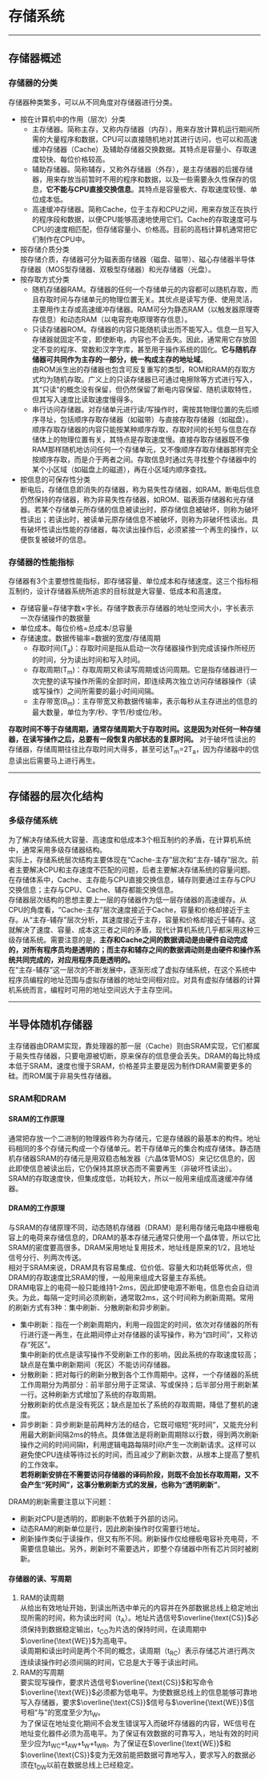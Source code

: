 # 存储系统  
---
## 存储器概述  
### 存储器的分类  
存储器种类繁多，可以从不同角度对存储器进行分类。  
+ 按在计算机中的作用（层次）分类  
  - 主存储器。简称主存，又称内存储器（内存），用来存放计算机运行期间所需的大量程序和数据，CPU可以直接随机地对其进行访问，也可以和高速缓冲存储器（Cache）及辅助存储器交换数据。其特点是容量小、存取速度较快、每位价格较高。  
  - 辅助存储器。简称辅存，又称外存储器（外存），是主存储器的后援存储器，用来存放当前暂时不用的程序和数据，以及一些需要永久性保存的信息，**它不能与CPU直接交换信息**。其特点是容量极大、存取速度较慢、单位成本低。  
  - 高速缓冲存储器。简称Cache，位于主存和CPU之间，用来存放正在执行的程序段和数据，以便CPU能够高速地使用它们。Cache的存取速度可与CPU的速度相匹配，但存储容量小、价格高。目前的高档计算机通常把它们制作在CPU中。  
+ 按存储介质分类  
按存储介质，存储器可分为磁表面存储器（磁盘、磁带）、磁心存储器半导体存储器（MOS型存储器、双极型存储器）和光存储器（光盘）。  
+ 按存取方式分类  
  - 随机存储器RAM。存储器的任何一个存储单元的内容都可以随机存取，而且存取时间与存储单元的物理位置无关。其优点是读写方便、使用灵活，主要用作主存或高速缓冲存储器。RAM可分为静态RAM（以触发器原理寄存信息）和动态RAM（以电容充电原理寄存信息）。  
  - 只读存储器ROM。存储器的内容只能随机读出而不能写入。信息一旦写入存储器就固定不变，即使断电，内容也不会丢失。因此，通常用它存放固定不变的程序、常数和汉字字库，甚至用于操作系统的固化。**它与随机存储器可共同作为主存的一部分，统一构成主存的地址域**。  
  由ROM派生出的存储器也包含可反复重写的类型，ROM和RAM的存取方式均为随机存取。广义上的只读存储器已可通过电擦除等方式进行写入，其“只读”的概念没有保留，但仍然保留了断电内容保留、随机读取特性，但其写入速度比读取速度慢得多。  
  - 串行访问存储器。对存储单元进行读/写操作时，需按其物理位置的先后顺序寻址，包括顺序存取存储器（如磁带）与直接存取存储器（如磁盘）。  
  顺序存取存储器的内容只能按某种顺序存取，存取时间的长短与信息在存储体上的物理位置有关，其特点是存取速度慢。直接存取存储器既不像RAM那样随机地访问任何一个存储单元，又不像顺序存取存储器那样完全按顺序存取，而是介于两者之间。存取信息时通过先寻找整个存储器中的某个小区域（如磁盘上的磁道），再在小区域内顺序查找。  
+ 按信息的可保存性分类  
断电后，存储信息即消失的存储器，称为易失性存储器，如RAM。断电后信息仍然保持的存储器，称为非易失性存储器，如ROM、磁表面存储器和光存储器。若某个存储单元所存储的信息被读出时，原存储信息被破坏，则称为破坏性读出；若读出时，被读单元原存储信息不被破坏，则称为非破坏性读出。具有破坏性读出性能的存储器，每次读出操作后，必须紧接一个再生的操作，以便恢复被破坏的信息。  
### 存储器的性能指标  
存储器有3个主要想性能指标，即存储容量、单位成本和存储速度。这三个指标相互制约，设计存储器系统所追求的目标就是大容量、低成本和高速度。  
+ 存储容量=存储字数×字长。存储字数表示存储器的地址空间大小，字长表示一次存储操作的数据量 
+ 单位成本。每位价格=总成本/总容量  
+ 存储速度。数据传输率=数据的宽度/存储周期  
  - 存取时间(T<sub>a</sub>)：存取时间是指从启动一次存储器操作到完成该操作所经历的时间，分为读出时间和写入时间。  
  - 存取周期(T<sub>m</sub>)：存取周期又称读写周期或访问周期。它是指存储器进行一次完整的读写操作所需的全部时间，即连续两次独立访问存储器操作（读或写操作）之间所需要的最小时间间隔。  
  - 主存带宽(B<sub>m</sub>)：主存带宽又称数据传输率，表示每秒从主存进出的信息的最大数量，单位为字/秒、字节/秒或位/秒。  

**存取时间不等于存储周期，通常存储周期大于存取时间。这是因为对任何一种存储器，在读写操作之后，总要有一段恢复内部状态的复原时间。** 对于破坏性读出的存储器，存储周期往往比存取时间大得多，甚至可达T<sub>m</sub>=2T<sub>a</sub>，因为存储器中的信息读出后需要马上进行再生。  

---  
## 存储器的层次化结构  
### 多级存储系统  
为了解决存储系统大容量、高速度和低成本3个相互制约的矛盾，在计算机系统中，通常采用多级存储器结构。  
实际上，存储系统层次结构主要体现在“Cache-主存”层次和“主存-辅存”层次。前者主要解决CPU和主存速度不匹配的问题，后者主要解决存储系统的容量问题。在存储体系中，Cache、主存能与CPU直接交换信息，辅存则要通过主存与CPU交换信息；主存与CPU、Cache、辅存都能交换信息。  
存储器层次结构的思想主要上一层的存储器作为低一层存储器的高速缓存。从CPU的角度看，“Cache-主存”层次速度接近于Cache，容量和价格却接近于主存。从“主存-辅存”层次分析，其速度接近于主存，容量和价格却接近于辅存。这就解决了速度、容量、成本这三者之间的矛盾，现代计算机系统几乎都采用这种三级存储系统。需要注意的是，**主存和Cache之间的数据调动是由硬件自动完成的，对所有程序员均是透明的；而主存和辅存之间的数据调动则是由硬件和操作系统共同完成的，对应用程序员是透明的。**  
在“主存-辅存”这一层次的不断发展中，逐渐形成了虚拟存储系统，在这个系统中程序员编程的地址范围与虚拟存储器的地址空间相对应。对具有虚拟存储器的计算机系统而言，编程时可用的地址空间远大于主存空间。  

---  
## 半导体随机存储器  
主存储器由DRAM实现，靠处理器的那一层（Cache）则由SRAM实现，它们都属于易失性存储器，只要电源被切断，原来保存的信息便会丢失。DRAM的每比特成本低于SRAM，速度也慢于SRAM，价格差异主要是因为制作DRAM需要更多的硅。而ROM属于非易失性存储器。  
### SRAM和DRAM  
#### SRAM的工作原理  
通常把存放一个二进制的物理器件称为存储元，它是存储器的最基本的构件。地址码相同的多个存储元构成一个存储单元。若干存储单元的集合构成存储体。静态随机存储器SRAM的存储元是用双稳态触发器（六晶体管MOS）来记忆信息的，因此即使信息被读出后，它仍保持其原状态而不需要再生（非破坏性读出）。  
SRAM的存取速度快，但集成度低，功耗较大，所以一般用来组成高速缓冲存储器。  
#### DRAM的工作原理  
与SRAM的存储原理不同，动态随机存储器（DRAM）是利用存储元电路中栅极电容上的电荷来存储信息的，DRAM的基本存储元通常只使用一个晶体管，所以它比SRAM的密度要高很多。DRAM采用地址复用技术，地址线是原来的1/2，且地址信号分行、列两次传送。  
相对于SRAM来说，DRAM具有容易集成、位价低、容量大和功耗低等优点，但DRAM的存取速度比SRAM的慢，一般用来组成大容量主存系统。  
DRAM电容上的电荷一般只能维持1-2ms，因此即使电源不断电，信息也会自动消失。为此，每隔一定时间必须刷新，通常取2ms，这个时间称为刷新周期。常用的刷新方式有3种：集中刷新、分散刷新和异步刷新。  
+ 集中刷新：指在一个刷新周期内，利用一段固定的时间，依次对存储器的所有行进行逐一再生，在此期间停止对存储器的读写操作，称为“四时间”，又称访存“死区”。  
集中刷新的优点是读写操作不受刷新工作的影响，因此系统的存取速度较高；缺点是在集中刷新期间（死区）不能访问存储器。  
+ 分散刷新：把对每行的刷新分散到各个工作周期中。这样，一个存储器的系统工作周期分为两部分：前半部分用于正常读、写或保持；后半部分用于刷新某一行。这种刷新方式增加了系统的存取周期。  
分散刷新的优点是没有死区；缺点是加长了系统的存取周期，降低了整机的速度。  
+ 异步刷新：异步刷新是前两种方法的结合，它既可缩短“死时间”，又能充分利用最大刷新间隔2ms的特点。具体做法是将刷新周期除以行数，得到两次刷新操作之间的时间间隔t，利用逻辑电路每隔时间t产生一次刷新请求。这样可以避免使CPU连续等待过长的时间，而且减少了刷新次数，从根本上提高了整机的工作效率。  
**若将刷新安排在不需要访问存储器的译码阶段，则既不会加长存取周期，又不会产生“死时间”，这事分散刷新方式的发展，也称为“透明刷新”**。  

DRAM的刷新需要注意以下问题：  
+ 刷新对CPU是透明的，即刷新不依赖于外部的访问。  
+ 动态RAM的刷新单位是行，因此刷新操作时仅需要行地址。  
+ 刷新操作类似于读操作，但又有所不同。刷新操作仅给栅极电容补充电荷，不需要信息输出。另外，刷新时不需要选片，即整个存储器中所有芯片同时被刷新。  

#### 存储器的读、写周期  
1. RAM的读周期  
从给出有效地址开始，到读出所选中单元的内容并在外部数据总线上稳定地出现所需的时间，称为读出时间（t<sub>A</sub>）。地址片选信号$\overline{\text{CS}}$必须保持到数据稳定输出，t<sub>CO</sub>为片选的保持时间，在读周期中$\overline{\text{WE}}$为高电平。  
读周期和读出时间是两个不同的概念，读周期（t<sub>RC</sub>）表示存储芯片进行两次连续读操作时必须间隔的时间，它总是大于等于读出时间。  
2. RAM的写周期  
要实现写操作，要求片选信号$\overline{\text{CS}}$和写命令$\overline{\text{WE}}$必须都为低电平。为使数据总线上的信息能够可靠地写入存储器，要求$\overline{\text{CS}}$信号与$\overline{\text{WE}}$信号相“与”的宽度至少为t<sub>W</sub>。  
为了保证在地址变化期间不会发生错误写入而破坏存储器的内容，WE信号在地址变化器件必须为高电平。为了保证有效数据的可靠写入，地址有效的时间至少应为t<sub>WC</sub>=t<sub>AW</sub>+t<sub>W</sub>+t<sub>WR</sub>。为了保证在$\overline{\text{WE}}$和$\overline{\text{CS}}$变为无效前能把数据可靠地写入，要求写入的数据必须在t<sub>DW</sub>以前在数据总线上已经稳定。
